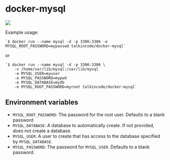 docker-mysql
============
[![](https://badge.imagelayers.io/centurylink/mysql.svg)](https://imagelayers.io/?images=centurylink/mysql:latest 'Get your own badge on imagelayers.io')

Example usage: 

    `$ docker run --name mysql -d -p 3306:3306 -e MYSQL_ROOT_PASSWORD=mypasswd talkincode/docker-mysql`
     
or

    `$ docker run --name mysql -d -p 3306:3306 \
        -v /home/var/lib/mysql:/var/lib/mysql
        -e MYSQL_USER=myuser
        -e MYSQL_PASSWORD=mypwd
        -e MYSQL_DATABASE=mydb
        -e MYSQL_ROOT_PASSWORD=myroot talkincode/docker-mysql`
      
     

Environment variables
---------------------

 - `MYSQL_ROOT_PASSWORD`: The password for the root user. Defaults to a blank password
 - `MYSQL_DATABASE`: A database to automatically create. If not provided, does not create a database.
 - `MYSQL_USER`: A user to create that has access to the database specified by `MYSQL_DATABASE`.
 - `MYSQL_PASSWORD`: The password for `MYSQL_USER`. Defaults to a blank password.
